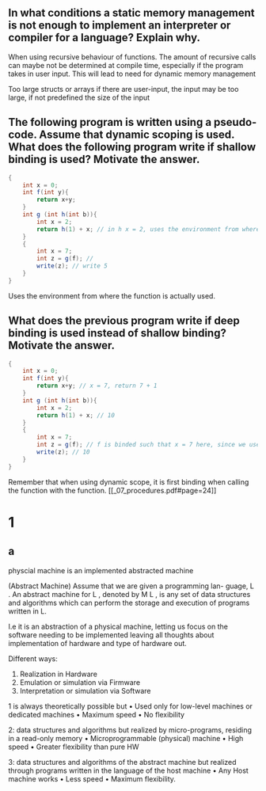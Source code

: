 ## In what conditions a static memory management is not enough to implement an interpreter or compiler for a language? Explain why.
When using recursive behaviour of functions. The amount of recursive calls can maybe not be determined at compile time, especially if the program takes in user input. This will lead to need for dynamic memory management

Too large structs or arrays
if there are user-input, the input may be too large, if not predefined the size of the input



## The following program is written using a pseudo-code. Assume that dynamic scoping is used. What does the following program write if shallow binding is used? Motivate the answer.

```java
{   
	int x = 0;
	int f(int y){
		return x+y; 
	}
	int g (int h(int b)){
		int x = 2;
		return h(1) + x; // in h x = 2, uses the environment from where the function is used. h(1) = 3. 3 + 2
	}
	{ 
		int x = 7;
		int z = g(f); // 
		write(z); // write 5
	}
}
```
Uses the environment from where the function is actually used.

## What does the previous program write if deep binding is used instead of shallow binding? Motivate the answer.
```java
{   
	int x = 0;
	int f(int y){
		return x+y; // x = 7, return 7 + 1
	}
	int g (int h(int b)){
		int x = 2;
		return h(1) + x; // 10
	}
	{ 
		int x = 7;
		int z = g(f); // f is binded such that x = 7 here, since we use dynamic scoping. Would be 0 if using static scoping since the x would be out of scope for the function call.
		write(z); // 10
	}
}
```
Remember that when using dynamic scope, it is first binding when calling the function with the function.
[[_07_procedures.pdf#page=24]]

# 1
## a
physcial machine is an implemented abstracted machine

(Abstract Machine) Assume that we are given a programming lan-
guage, L . An abstract machine for L , denoted by M L , is any set of data structures and algorithms which can perform the storage and execution of programs written in L.

I.e it is an abstraction of a physical machine, letting us focus on the software needing to be implemented leaving all thoughts about implementation of hardware and type of hardware out.

Different ways:
1. Realization in Hardware
2. Emulation or simulation via Firmware
3. Interpretation or simulation via Software

1 is always theoretically possible but
• Used only for low-level machines or dedicated
machines
• Maximum speed
• No flexibility

2: data structures and algorithms but realized by
micro-programs, residing in a read-only memory
• Microprogrammable (physical) machine
• High speed
• Greater flexibility than pure HW

3: data structures and algorithms of the abstract machine but
realized through programs written in the language of the
host machine
• Any Host machine works
• Less speed
• Maximum flexibility.
